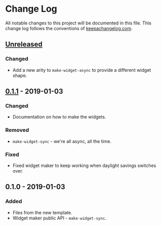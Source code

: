 # Change Log
All notable changes to this project will be documented in this file. This change log follows the conventions of [keepachangelog.com](http://keepachangelog.com/).

## [Unreleased]
### Changed
- Add a new arity to `make-widget-async` to provide a different widget shape.

## [0.1.1] - 2019-01-03
### Changed
- Documentation on how to make the widgets.

### Removed
- `make-widget-sync` - we're all async, all the time.

### Fixed
- Fixed widget maker to keep working when daylight savings switches over.

## 0.1.0 - 2019-01-03
### Added
- Files from the new template.
- Widget maker public API - `make-widget-sync`.

[Unreleased]: https://github.com/your-name/create-incident/compare/0.1.1...HEAD
[0.1.1]: https://github.com/your-name/create-incident/compare/0.1.0...0.1.1
